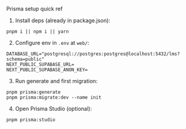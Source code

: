 Prisma setup quick ref

1. Install deps (already in package.json):

```
pnpm i || npm i || yarn
```

2. Configure env in `.env` at `web/`:

```
DATABASE_URL="postgresql://postgres:postgres@localhost:5432/lms?schema=public"
NEXT_PUBLIC_SUPABASE_URL=
NEXT_PUBLIC_SUPABASE_ANON_KEY=
```

3. Run generate and first migration:

```
pnpm prisma:generate
pnpm prisma:migrate:dev --name init
```

4. Open Prisma Studio (optional):

```
pnpm prisma:studio
```
